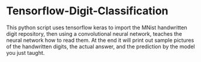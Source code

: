 # Tensorflow-Digit-Classification
This python script uses tensorflow keras to import the MNist handwritten digit repository, then using a convolutional neural network, teaches the neural network how to read them. At the end it will print out sample pictures of the handwritten digits, the actual answer, and the prediction by the model you just taught. 
